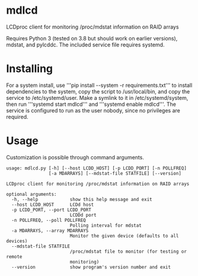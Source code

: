 # mdlcd
LCDproc client for monitoring /proc/mdstat information on RAID arrays

Requires Python 3 (tested on 3.8 but should work on earlier versions), mdstat,
and pylcddc. The included service file requires systemd.

# Installing

For a system install, use '''pip install --system -r requirements.txt''' to
install dependencies to the system, copy the script to /usr/local/bin, and copy
the service to /etc/systemd/user. Make a symlink to it in /etc/systemd/system,
then run '''systemd start mdlcd''' and '''systemd enable mdlcd'''. The service
is configured to run as the user nobody, since no privileges are required.

# Usage

Customization is possible through command arguments.

    usage: mdlcd.py [-h] [--host LCDD_HOST] [-p LCDD_PORT] [-n POLLFREQ]
                    [-a MDARRAYS] [--mdstat-file STATFILE] [--version]

    LCDproc client for monitoring /proc/mdstat information on RAID arrays

    optional arguments:
      -h, --help            show this help message and exit
      --host LCDD_HOST      LCDd host
      -p LCDD_PORT, --port LCDD_PORT
                            LCDDd port
      -n POLLFREQ, --poll POLLFREQ
                            Polling interval for mdstat
      -a MDARRAYS, --array MDARRAYS
                            Monitor the given device (defaults to all devices)
      --mdstat-file STATFILE
                            /proc/mdstat file to monitor (for testing or remote
                            monitoring)
      --version             show program's version number and exit
